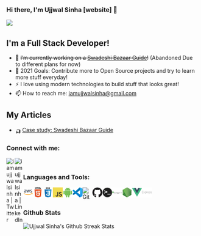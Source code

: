 

### Hi there, I'm Ujjwal Sinha [website] 👋
![](https://komarev.com/ghpvc/?username=iamujjwalsinha)

<!-- [![Website](https://img.shields.io/website?label=gamerary.com&style=for-the-badge&url=https://play.google.com/store/apps/details?id=com.caffeinecoders.swadeshibazaar&hl=en_GB&gl=US)](https://play.google.com/store/apps/details?id=com.caffeinecoders.swadeshibazaar&hl=en_GB&gl=US) -->


## I'm a Full Stack Developer!

- 🔭 ~~I’m currently working on a [Swadeshi Bazaar Guide](https://gamerary.com)!~~ (Abandoned Due to different plans for now)
- 🥅 2021 Goals: Contribute more to Open Source projects and try to learn more stuff everyday!
- ⚡ I love using modern technologies to build stuff that looks great!
- 📫 How to reach me: iamujjwalsinha@gmail.com

## My Articles

- 🛺 [Case study: Swadeshi Bazaar Guide](https://iamujjwalsinha.medium.com/case-study-swadeshi-bazaar-guide-7b0a4747fafa)

### Connect with me:

[<img align="left" alt="iamujjwalsinha | Twitter" width="22px" src="https://cdn.jsdelivr.net/npm/simple-icons@v3/icons/twitter.svg" />][twitter]
[<img align="left" alt="iamujjwalsinha | LinkedIn" width="22px" src="https://cdn.jsdelivr.net/npm/simple-icons@v3/icons/linkedin.svg" />][linkedin]
<br />

### Languages and Tools:

<img align="left" alt="aws" width="26px" src="https://raw.githubusercontent.com/github/explore/fbceb94436312b6dacde68d122a5b9c7d11f9524/topics/aws/aws.png" />

<img align="left" alt="HTML5" width="26px" src="https://raw.githubusercontent.com/github/explore/80688e429a7d4ef2fca1e82350fe8e3517d3494d/topics/html/html.png" />

<img align="left" alt="CSS3" width="26px" src="https://raw.githubusercontent.com/github/explore/80688e429a7d4ef2fca1e82350fe8e3517d3494d/topics/css/css.png" />

<img align="left" alt="Javascript" width="26px" src="https://raw.githubusercontent.com/github/explore/80688e429a7d4ef2fca1e82350fe8e3517d3494d/topics/javascript/javascript.png">

<img align="left" alt="Android" width="26px" src="https://raw.githubusercontent.com/github/explore/80688e429a7d4ef2fca1e82350fe8e3517d3494d/topics/android/android.png" />

<img align="left" alt="Visual Studio Code" width="26px" src="https://raw.githubusercontent.com/github/explore/80688e429a7d4ef2fca1e82350fe8e3517d3494d/topics/visual-studio-code/visual-studio-code.png" />

<img align="left" alt="Git" width="26px" src="https://img.icons8.com/color/48/000000/git.png" />

<img align="left" alt="GitHub" width="26px" src="https://raw.githubusercontent.com/github/explore/78df643247d429f6cc873026c0622819ad797942/topics/github/github.png" />

<img align="left" alt="Terminal" width="26px" src="https://raw.githubusercontent.com/github/explore/d92924b1d925bb134e308bd29c9de6c302ed3beb/topics/terminal/terminal.png" />

<img align="left" alt="MongoDB" width="26px" src="https://raw.githubusercontent.com/github/explore/80688e429a7d4ef2fca1e82350fe8e3517d3494d/topics/mongodb/mongodb.png">

<img align="left" alt="NodeJS" width="26px" src="https://raw.githubusercontent.com/github/explore/80688e429a7d4ef2fca1e82350fe8e3517d3494d/topics/nodejs/nodejs.png">

<img align="left" alt="Vue.js" width="26px" src="https://raw.githubusercontent.com/github/explore/80688e429a7d4ef2fca1e82350fe8e3517d3494d/topics/vue/vue.png">

<img align="left" alt="Express" width="26px" src="https://raw.githubusercontent.com/github/explore/80688e429a7d4ef2fca1e82350fe8e3517d3494d/topics/express/express.png">

<br />
<br />

### Github Stats

<img alt="Ujjwal Sinha's Github Streak Stats" src="http://github-readme-streak-stats.herokuapp.com/?user=SwapnilSoni1999&theme=dark" />


[twitter]: https://twitter.com/iamujjwalsinha
[linkedin]: https://linkedin.com/in/iamujjwalsinha

